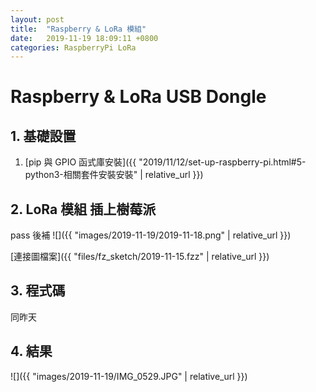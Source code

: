 ```yaml
---
layout: post
title:  "Raspberry & LoRa 模組"
date:   2019-11-19 18:09:11 +0800
categories: RaspberryPi LoRa
---
```


# Raspberry & LoRa USB Dongle

## 1. 基礎設置
1. [pip 與 GPIO 函式庫安裝]({{ "2019/11/12/set-up-raspberry-pi.html#5-python3-相關套件安裝安裝" | relative_url }})

## 2. LoRa 模組 插上樹莓派

pass 後補
![]({{ "images/2019-11-19/2019-11-18.png" | relative_url }})   

[連接圖檔案]({{ "files/fz_sketch/2019-11-15.fzz" | relative_url }})   
<!--[元件位置]({{ "files/fz_part/.fzpz" | relative_url }})-->

## 3. 程式碼
同昨天

## 4. 結果

![]({{ "images/2019-11-19/IMG_0529.JPG" | relative_url }})   
